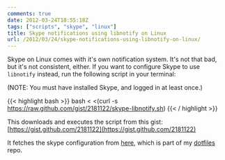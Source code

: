 ```yaml
---
comments: true
date: 2012-03-24T18:55:18Z
tags: ["scripts", "skype", "linux"]
title: Skype notifications using libnotify on Linux
url: /2012/03/24/skype-notifications-using-libnotify-on-linux/
---
```


Skype on Linux comes with it's own notification system. It's not that bad, but it's not consistent, either.
If you want to configure Skype to use `libnotify` instead, run the following script in your terminal:

(NOTE: You must have installed Skype, and logged in at least once.)

{{< highlight bash >}}
bash < <(curl -s https://raw.github.com/gist/2181122/skype-libnotify.sh)
{{< / highlight >}}

This downloads and executes the script from this gist: [https://gist.github.com/2181122](https://gist.github.com/2181122)

It fetches the skype configuration from [here](https://github.com/ndbroadbent/dotfiles/blob/master/skype/skype-UI.xml),
which is part of my [dotfiles](https://github.com/ndbroadbent/dotfiles) repo.
